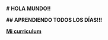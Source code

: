 **# HOLA MUNDO!!** 


**## APRENDIENDO TODOS LOS DÍAS!!!**

**[Mi curriculum](https://zinckmurcia.github.io/CVDIEGOALFONSORODRIGUEZAGUILERA.pdf)**

<!--
**zinckmurcia/zinckmurcia** is a ✨ _special_ ✨ repository because its `README.md` (this file) appears on your GitHub profile.

Here are some ideas to get you started:

- 🔭 I’m currently working on ...
- 🌱 I’m currently learning ...
- 👯 I’m looking to collaborate on ...
- 🤔 I’m looking for help with ...
- 💬 Ask me about ...
- 📫 How to reach me: ...
- 😄 Pronouns: ...
- ⚡ Fun fact: ...
-->
